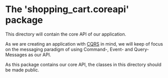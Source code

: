 # The 'shopping_cart.coreapi' package
This directory will contain the core API of our application.

As we are creating an application with [CQRS](https://axoniq.io/resources/cqrs) in mind,
 we will keep of focus on the messaging paradigm of using Command-, Event- and Query-Messages as our API.

As this package contains our core API, the classes in this directory should be made public.
